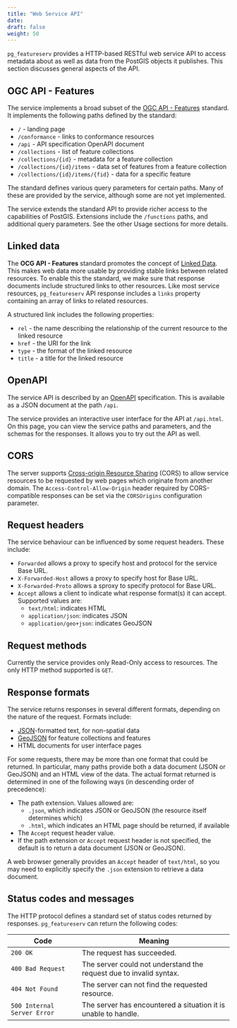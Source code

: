 ```yaml
---
title: "Web Service API"
date:
draft: false
weight: 50
---
```


`pg_featureserv` provides a HTTP-based RESTful web service API
to access metadata about as well as data from
the PostGIS objects it publishes.
This section discusses general aspects of the API.

## OGC API - Features

The service implements a broad subset of the
[OGC API - Features](http://docs.opengeospatial.org/is/17-069r3/17-069r3.html) standard. It implements the following paths defined by the standard:

* `/` - landing page
* `/conformance` - links to conformance resources
* `/api` - API specification OpenAPI document
* `/collections` - list of feature collections
* `/collections/{id}` - metadata for a feature collection
* `/collections/{id}/items` - data set of features from a feature collection
* `/collections/{id}/items/{fid}` - data for a specific feature

The standard defines various query parameters for certain paths.
Many of these are provided by the service, although some are not yet implemented.

The service extends the standard API to provide richer access to the
capabilities of PostGIS.
Extensions include the `/functions` paths, and additional query parameters. See the other Usage sections for more details.

## Linked data

The **OCG API - Features** standard promotes the concept of [Linked Data](https://www.w3.org/TR/sdw-bp/#linked-data).
This makes web data more usable by providing stable links between related resources.
To enable this the standard, we make sure that response documents
include structured links to other resources. Like most service resources, `pg_featureserv` API response includes a `links` property containing an array of links to related resources.

A structured link includes the following properties:

* `rel` - the name describing the relationship of the current resource to the linked resource
* `href` - the URI for the link
* `type` - the format of the linked resource
* `title` - a title for the linked resource

## OpenAPI

The service API is described by an
[OpenAPI](https://github.com/OAI/OpenAPI-Specification/blob/master/versions/3.0.2.md) specification.
This is available as a JSON document at the path `/api`.

The service provides an interactive user interface for
the API at `/api.html`. On this page, you can view the service paths and parameters, and the schemas for the responses. It allows you to try out the API as well.

## CORS

The server supports [Cross-origin Resource Sharing](https://en.wikipedia.org/wiki/Cross-origin_resource_sharing) (CORS) to allow service resources to be
requested by web pages which originate from another domain.
The `Access-Control-Allow-Origin` header required by CORS-compatible responses
can be set via the `CORSOrigins` configuration parameter.

## Request headers

The service behaviour can be influenced by some request headers.
These include:

* `Forwarded` allows a proxy to specify host and protocol for the service Base URL.
* `X-Forwarded-Host` allows a proxy to specify host for Base URL.
* `X-Forwarded-Proto` allows a sproxy to specify protocol for Base URL.
* `Accept` allows a client to indicate what response format(s) it can accept.  Supported values are:
  * `text/html`: indicates HTML
  * `application/json`: indicates JSON
  * `application/geo+json`: indicates GeoJSON

## Request methods

Currently the service provides only Read-Only access to resources.
The only HTTP method supported is `GET`.

## Response formats

The service returns responses in several different formats,
depending on the nature of the request.
Formats include:

* [JSON](https://www.w3.org/TR/sdw-bp/#bib-RFC7159)-formatted text, for non-spatial data
* [GeoJSON](https://tools.ietf.org/rfc/rfc7946.txt) for feature collections and features
* HTML documents for user interface pages

For some requests, there may be more than one format that could be returned.
In particular, many paths provide both a data document (JSON or GeoJSON)
and an HTML view of the data.
The actual format returned is determined in one of the following ways (in descending order of precedence):

* The path extension. Values allowed are:
  * `.json`, which indicates JSON or GeoJSON (the resource itself determines which)
  * `.html`, which indicates an HTML page should be returned, if available
* The `Accept` request header value.
* If the path extension or `Accept` request header is not specified, the default is to return a data document (JSON or GeoJSON).



A web browser generally provides an `Accept` header of `text/html`,
so you may need to explicitly specify the `.json` extension
to retrieve a data document.

## Status codes and messages

The HTTP protocol defines a standard set of status codes returned by responses.
`pg_featureserv` can return the following codes:

|  Code  |  Meaning  |
|-------------|-----------|
| `200 OK` | The request has succeeded. |
| `400 Bad Request` | The server could not understand the request due to invalid syntax. |
| `404 Not Found` | The server can not find the requested resource. |
| `500 Internal Server Error` | The server has encountered a situation it is unable to handle. |
